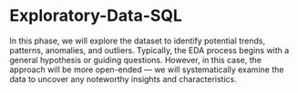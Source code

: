 # Exploratory-Data-SQL
In this phase, we will explore the dataset to identify potential trends, patterns, anomalies, and outliers.  Typically, the EDA process begins with a general hypothesis or guiding questions. However, in this case, the approach will be more open-ended — we will systematically examine the data to uncover any noteworthy insights and characteristics.
